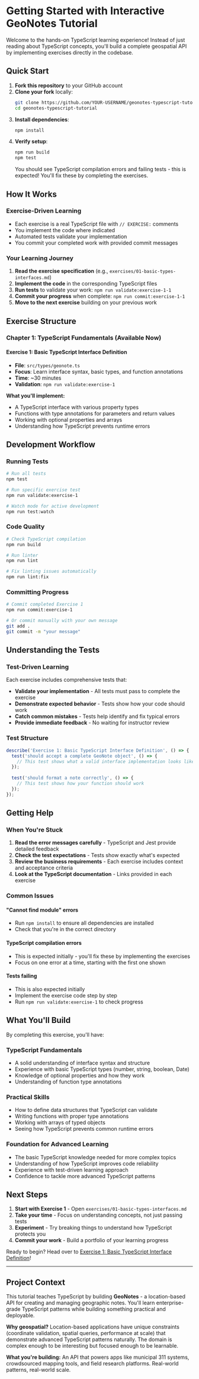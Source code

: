 # Getting Started with Interactive GeoNotes Tutorial

Welcome to the hands-on TypeScript learning experience! Instead of just reading about TypeScript concepts, you'll build a complete geospatial API by implementing exercises directly in the codebase.

## Quick Start

1. **Fork this repository** to your GitHub account
2. **Clone your fork** locally:
   ```bash
   git clone https://github.com/YOUR-USERNAME/geonotes-typescript-tutorial.git
   cd geonotes-typescript-tutorial
   ```
3. **Install dependencies**:
   ```bash
   npm install
   ```
4. **Verify setup**:
   ```bash
   npm run build
   npm test
   ```
   You should see TypeScript compilation errors and failing tests - this is expected! You'll fix these by completing the exercises.

## How It Works

### Exercise-Driven Learning
- Each exercise is a real TypeScript file with `// EXERCISE:` comments
- You implement the code where indicated
- Automated tests validate your implementation
- You commit your completed work with provided commit messages

### Your Learning Journey
1. **Read the exercise specification** (e.g., `exercises/01-basic-types-interfaces.md`)
2. **Implement the code** in the corresponding TypeScript files
3. **Run tests** to validate your work: `npm run validate:exercise-1-1`
4. **Commit your progress** when complete: `npm run commit:exercise-1-1`
5. **Move to the next exercise** building on your previous work

## Exercise Structure

### Chapter 1: TypeScript Fundamentals (Available Now)

#### Exercise 1: Basic TypeScript Interface Definition
- **File**: `src/types/geonote.ts`
- **Focus**: Learn interface syntax, basic types, and function annotations
- **Time**: ~30 minutes
- **Validation**: `npm run validate:exercise-1`

**What you'll implement:**
- A TypeScript interface with various property types
- Functions with type annotations for parameters and return values
- Working with optional properties and arrays
- Understanding how TypeScript prevents runtime errors

## Development Workflow

### Running Tests
```bash
# Run all tests
npm test

# Run specific exercise test
npm run validate:exercise-1

# Watch mode for active development
npm run test:watch
```

### Code Quality
```bash
# Check TypeScript compilation
npm run build

# Run linter
npm run lint

# Fix linting issues automatically
npm run lint:fix
```

### Committing Progress
```bash
# Commit completed Exercise 1
npm run commit:exercise-1

# Or commit manually with your own message
git add .
git commit -m "your message"
```

## Understanding the Tests

### Test-Driven Learning
Each exercise includes comprehensive tests that:
- **Validate your implementation** - All tests must pass to complete the exercise
- **Demonstrate expected behavior** - Tests show how your code should work
- **Catch common mistakes** - Tests help identify and fix typical errors
- **Provide immediate feedback** - No waiting for instructor review

### Test Structure
```typescript
describe('Exercise 1: Basic TypeScript Interface Definition', () => {
  test('should accept a complete GeoNote object', () => {
    // This test shows what a valid interface implementation looks like
  });
  
  test('should format a note correctly', () => {
    // This test shows how your function should work
  });
});
```

## Getting Help

### When You're Stuck
1. **Read the error messages carefully** - TypeScript and Jest provide detailed feedback
2. **Check the test expectations** - Tests show exactly what's expected
3. **Review the business requirements** - Each exercise includes context and acceptance criteria
4. **Look at the TypeScript documentation** - Links provided in each exercise

### Common Issues

#### "Cannot find module" errors
- Run `npm install` to ensure all dependencies are installed
- Check that you're in the correct directory

#### TypeScript compilation errors
- This is expected initially - you'll fix these by implementing the exercises
- Focus on one error at a time, starting with the first one shown

#### Tests failing
- This is also expected initially
- Implement the exercise code step by step
- Run `npm run validate:exercise-1` to check progress

## What You'll Build

By completing this exercise, you'll have:

### TypeScript Fundamentals
- A solid understanding of interface syntax and structure
- Experience with basic TypeScript types (number, string, boolean, Date)
- Knowledge of optional properties and how they work
- Understanding of function type annotations

### Practical Skills
- How to define data structures that TypeScript can validate
- Writing functions with proper type annotations
- Working with arrays of typed objects
- Seeing how TypeScript prevents common runtime errors

### Foundation for Advanced Learning
- The basic TypeScript knowledge needed for more complex topics
- Understanding of how TypeScript improves code reliability
- Experience with test-driven learning approach
- Confidence to tackle more advanced TypeScript patterns

## Next Steps

1. **Start with Exercise 1** - Open `exercises/01-basic-types-interfaces.md`
2. **Take your time** - Focus on understanding concepts, not just passing tests
3. **Experiment** - Try breaking things to understand how TypeScript protects you
4. **Commit your work** - Build a portfolio of your learning progress

Ready to begin? Head over to [Exercise 1: Basic TypeScript Interface Definition](exercises/01-basic-types-interfaces.md)!

---

## Project Context

This tutorial teaches TypeScript by building **GeoNotes** - a location-based API for creating and managing geographic notes. You'll learn enterprise-grade TypeScript patterns while building something practical and deployable.

**Why geospatial?** Location-based applications have unique constraints (coordinate validation, spatial queries, performance at scale) that demonstrate advanced TypeScript patterns naturally. The domain is complex enough to be interesting but focused enough to be learnable.

**What you're building:** An API that powers apps like municipal 311 systems, crowdsourced mapping tools, and field research platforms. Real-world patterns, real-world scale.
